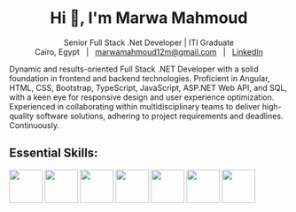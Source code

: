 <h1 align="center">Hi 👋, I'm Marwa Mahmoud</h1>
<p>
  <div align="center">Senior Full Stack .Net Developer | ITI Graduate</div>
  <div align="center">
    <span>Cairo, Egypt</span>
    <span>&nbsp; | &nbsp;</span>
    <a href="mailto:marwamahmoud12m@gmail.com">marwamahmoud12m@gmail.com</a>
    <span>&nbsp; | &nbsp;</span>
    <a href="https://www.linkedin.com/in/marwa-mahmoud-a4211b181/">LinkedIn</a>
  </div>
</p>

<p>Dynamic and results-oriented Full Stack .NET Developer with a solid foundation in frontend and backend
technologies. Proficient in Angular, HTML, CSS, Bootstrap, TypeScript, JavaScript, ASP.NET Web API,
and SQL, with a keen eye for responsive design and user experience optimization. Experienced in
collaborating within multidisciplinary teams to deliver high-quality software solutions, adhering to project
requirements and deadlines. Continuously.</p>

## Essential Skills:
<img height="60" src="https://github.com/marwa-mahmoud3/marwa-mahmoud3/assets/58340861/99fa8628-a3e7-4e95-aa3f-8d96fb35d17c">
<img height="60" src="https://github.com/marwa-mahmoud3/marwa-mahmoud3/assets/58340861/e4993c8e-8ac9-4cf9-8046-ff0612b73e9b">
<img height="60" src="https://github.com/marwa-mahmoud3/marwa-mahmoud3/assets/58340861/d3edff6f-9b39-4290-80c4-03dbfda68a34">
<img height="60" src="https://github.com/marwa-mahmoud3/marwa-mahmoud3/assets/58340861/08075585-46e2-4b33-955b-57558d729e5d">
<img height="60" src="https://github.com/marwa-mahmoud3/marwa-mahmoud3/assets/58340861/63e61f45-8e6f-4461-bcae-299c22abf171">
<img height="60" src="https://github.com/marwa-mahmoud3/marwa-mahmoud3/assets/58340861/ca043019-e2c2-4240-a6d0-078d5802f988">
<img height="60" src="https://github.com/marwa-mahmoud3/marwa-mahmoud3/assets/58340861/43603db9-15e9-4f39-baff-39e37b3aee48">


